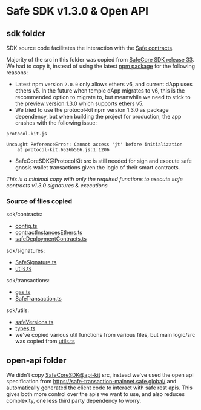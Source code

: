 # Safe SDK v1.3.0 & Open API

## sdk folder

SDK source code facilitates the interaction with the [Safe contracts](https://github.com/safe-global/safe-contracts).

Majority of the src in this folder was copied from [SafeCore SDK release 33](https://github.com/safe-global/safe-core-sdk/releases/tag/r33). We had to copy it, instead of using the latest [npm package](@safe-global/protocol-kit) for the following reasons:

- Latest npm version `2.0.0` only allows ethers v6, and current dApp uses ethers v5. In the future when temple dApp migrates to v6, this is the recommended option to migrate to, but meanwhile we need to stick to the [preview version 1.3.0](https://www.npmjs.com/package/@safe-global/protocol-kit/v/1.3.0) which supports ethers v5.
- We tried to use the protocol-kit npm version 1.3.0 as package dependency, but when building the project for production, the app crashes with the following issue:

```
protocol-kit.js

Uncaught ReferenceError: Cannot access 'jt' before initialization
    at protocol-kit.6526b566.js:1:1206
```

- SafeCoreSDK@ProtocolKit src is still needed for sign and execute safe gnosis wallet transactions given the logic of their smart contracts.

_This is a minimal copy with only the required functions to execute safe contracts v1.3.0 signatures & executions_

### Source of files copied

sdk/contracts:

- [config.ts](https://github.com/safe-global/safe-core-sdk/blob/r33/packages/protocol-kit/src/contracts/config.ts)
- [contractInstancesEthers.ts](https://github.com/safe-global/safe-core-sdk/blob/r33/packages/protocol-kit/src/adapters/ethers/contracts/contractInstancesEthers.ts)
- [safeDeploymentContracts.ts](https://github.com/safe-global/safe-core-sdk/blob/r33/packages/protocol-kit/src/contracts/safeDeploymentContracts.ts)

sdk/signatures:

- [SafeSignature.ts](https://github.com/safe-global/safe-core-sdk/blob/r33/packages/protocol-kit/src/utils/signatures/SafeSignature.ts)
- [utils.ts](https://github.com/safe-global/safe-core-sdk/blob/r33/packages/protocol-kit/src/utils/signatures/utils.ts)

sdk/transactions:

- [gas.ts](https://github.com/safe-global/safe-core-sdk/blob/r33/packages/protocol-kit/src/utils/transactions/gas.ts)
- [SafeTransaction.ts](https://github.com/safe-global/safe-core-sdk/blob/r33/packages/protocol-kit/src/utils/transactions/SafeTransaction.ts)

sdk/utils:

- [safeVersions.ts](https://github.com/safe-global/safe-core-sdk/blob/r33/packages/protocol-kit/src/utils/safeVersions.ts)
- [types.ts](https://github.com/safe-global/safe-core-sdk/blob/r33/packages/protocol-kit/src/types/index.ts)
- we've copied various util functions from various files, but main logic/src was copied from [utils.ts](https://github.com/safe-global/safe-core-sdk/blob/r33/packages/protocol-kit/src/Safe.ts)

## open-api folder

We didn't copy [SafeCoreSDK@api-kit](https://www.npmjs.com/package/@safe-global/api-kit) src, instead we've used the open api specification from https://safe-transaction-mainnet.safe.global/ and automatically generated the client code to interact with safe rest apis. This gives both more control over the apis we want to use, and also reduces complexity, one less third party dependency to worry.
